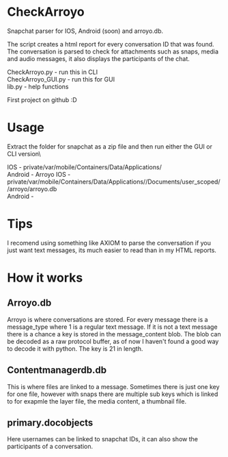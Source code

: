# CheckArroyo
Snapchat parser for IOS, Android (soon) and arroyo.db.

The script creates a html report for every conversation ID that was found. The conversation is parsed to check for attachments such as snaps, media and audio messages, it also displays the participants of the chat.

CheckArroyo.py - run this in CLI\
CheckArroyo_GUI.py - run this for GUI\
lib.py - help functions

First project on github :D

# Usage

Extract the folder for snapchat as a zip file and then run either the GUI or CLI version\

IOS - private/var/mobile/Containers/Data/Applications/<ID>\
Android - 
Arroyo
  IOS - private/var/mobile/Containers/Data/Applications/<ID>/Documents/user_scoped/<ID>/arroyo/arroyo.db\
  Android - 

# Tips

I recomend using something like AXIOM to parse the conversation if you just want text messages, its much easier to read than in my HTML reports.

# How it works

## Arroyo.db
Arroyo is where conversations are stored. For every message there is a message_type where 1 is a regular text message. If it is not a text message there is a chance a key is stored in the message_content blob. The blob can be decoded as a raw protocol buffer, as of now I haven't found a good way to decode it with python. The key is 21 in length.

## Contentmanagerdb.db

This is where files are linked to a message. Sometimes there is just one key for one file, however with snaps there are multiple sub keys which is linked to for exapmle the layer file, the media content, a thumbnail file.

## primary.docobjects

Here usernames can be linked to snapchat IDs, it can also show the participants of a conversation.
